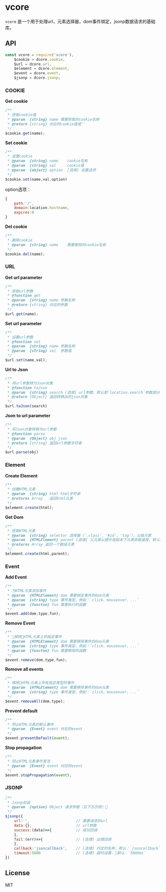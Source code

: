 # vcore

`vcore` 是一个用于处理url，元素选择器，dom事件绑定，jsonp数据请求的基础库。


## API

```javascript
const vcore = require('vcore'),
    $cookie = dcore.cookie,
    $url = dcore.url,
    $element = dcore.element,
    $event = dcore.event,
    $jsonp = dcore.jsonp;

```

### COOKIE

**Get cookie**

```javascript
/**
 * 获取cookie值
 * @param  {string} name 需要获取的cookie名称
 * @return {string} 对应的cookie值或''
 */
$cookie.get(name);
```


**Set cookie**

```javascript
/**
 * 设置cookie
 * @param  {string} name    cookie名称
 * @param  {string} val     cookie值
 * @param  {object} option  [选填] 设置选项
 */
$cookie.set(name,val,option)
```

option选项：

```javascript
{
    path:'/',
    domain:location.hostname,
    expires:0
} 
```

**Del cookie**

```javascript
/**
 * 删除cookie
 * @param  {string} name    需要删除的cookie名称
 */
$cookie.del(name);
```

### URL

**Get url parameter**

```javascript
/**
 * 获取url参数
 * @function get
 * @param  {string} name 参数名称
 * @return {string} 对应的参数
 */
$url.get(name);
```

**Set url parameter**

```javascript
/**
 * 设置url参数
 * @function set
 * @param  {string} name 参数名称
 * @param  {string} val  参数值
 */
$url.set(name,val);
```

**Url to Json**

```javascript
/**
 * 将url参数转为Json对象
 * @function toJson
 * @param  {string} search [选填] url参数，默认即`location.search`参数部分
 * @return {Object} 返回转换出的json对象
 */
$url.toJson(search)
```

**Json to url parameter**

```javascript
/**
 * 将Json对象转换为url参数
 * @function parse
 * @param  {Object} obj json
 * @return {string} 返回url参数字符串
 */
$url.parse(obj)
```

### Element

**Create Element**

```javascript
/**
 * 创建HTML元素
 * @param  {string} html html字符串
 * @returns Array   返回html元素
 */
$element.create(html);
```

**Get Dom**

```javascript
/**
 * 获取HTML元素
 * @param  {string} selector 选择器（'.class'、'#id'、'tag'），父级元素
 * @param  {HTMLElement} parent [选填] 父元素以提升低版本下元素获取速度，默认为document
 * @returns Array 返回一个数组元素
 */
$element.create(html,parent);
```

### Event

**Add Event**

```javascript
/**
 * 为HTML元素添加事件
 * @param  {HTMLElement} dom 需要绑定事件的dom元素
 * @param  {string} type 事件类型，例如：`click、mouseover、...`
 * @param  {functon} fun 需要执行的函数
 */
$event.add(dom,type,fun);
```

**Remove Event**

```javascript
/**
 * 移除HTML元素上的指定事件
 * @param  {HTMLElement} dom 需要移除事件的dom元素
 * @param  {string} type 事件类型，例如：`click、mouseover、...`
 * @param  {functon} fun 需要移除的函数
 */
$event.remove(dom,type,fun);
```

**Remove all events**

```javascript
/**
 * 移除HTML元素上所有指定类型的事件
 * @param  {HTMLElement} dom 需要移除事件的dom元素
 * @param  {string} type 事件类型，例如：`click、mouseover、...`
 */
$event.removeAll(dom,type);
```

**Prevent default**

```javascript
/**
 * 阴止HTML元素的默认事件
 * @param  {Event} event 对应的event
 */
$event.preventDefault(event);
```

**Stop propagation**

```javascript
/**
 * 阴止HTML元素事件冒泡
 * @param  {Event} event 对应的event
 */
$event.stopPropagation(event);
```

 ### JSONP

```javascript
/**
 * Jsonp封装
 * @param  {option} Object 请求参数（见下方示例）
 */
$jsonp({
    url:'',                     // 需要请求的url
    data:{},                    // url参数
    success:(data)=>{           // 成功回调
    },
    fail:(err)=>{               // [选填] 出错回调
    },
    callback:'jsoncallback',    // [选填] 约定的名称，默认：`jsoncallback`
    timeout:5000                // [选填] 超时设置，默认：`5000ms`
})
```

## License

MIT